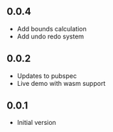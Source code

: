 ## 0.0.4

* Add bounds calculation
* Add undo redo system

## 0.0.2

* Updates to pubspec
* Live demo with wasm support

## 0.0.1

* Initial version